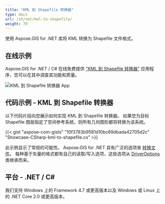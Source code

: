 ```yaml
---
title: "KML 到 Shapefile 转换器"
type: docs
url: /zh/net/kml-to-shapefile/
weight: 70
---
```


使用 Aspose.GIS for .NET 库将 KML 转换为 Shapefile 文件格式。

## **在线示例**

Aspose.GIS for .NET / C# 在线免费提供 ["KML 到 Shapefile 转换器"](https://products.aspose.app/gis/conversion/kml-to-shapefile) 应用程序，您可以在其中调查其功能和质量。

![KML 到 Shapefile 转换器 App](conversion.png)

## **代码示例 - KML 到 Shapefile 转换器**

以下代码片段向您展示如何实现 KML 到 Shapefile 转换器。 如果您为目标 Shapefile 图层指定了空间参考系统，则所有几何图形都将转换为该系统。

{{< gist "aspose-com-gists" "10f3783b9581d10bc69dbada42705d2c" "Showcase-CSharp-kml-to-shapefile.cs" >}}

此示例显示了常规的可能性。 Aspose.GIS for .NET 具有广泛的选项来 [转换文件](https://docs.aspose.com/gis/net/vector-layers/)。 每种基于矢量的格式都有自己的读取/写入选项，这些选项从 [DriverOptions](https://reference.aspose.com/gis/net/aspose.gis/driveroptions) 类继承而来。

## **平台 - .NET / C#**

我们支持 Windows 上的 Framework 4.7 或更高版本以及 Windows 或 Linux 上的 .NET Core 2.0 或更高版本。
